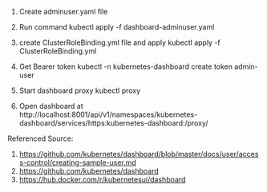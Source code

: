 1. Create adminuser.yaml file

2. Run command 
    kubectl apply -f dashboard-adminuser.yaml

3. create ClusterRoleBinding.yml file and apply
    kubectl apply -f ClusterRoleBinding.yml

4. Get Bearer token 
    kubectl -n kubernetes-dashboard create token admin-user

5. Start dashboard proxy
    kubectl proxy

6. Open dashboard at 
http://localhost:8001/api/v1/namespaces/kubernetes-dashboard/services/https:kubernetes-dashboard:/proxy/


Referenced Source: 
1. https://github.com/kubernetes/dashboard/blob/master/docs/user/access-control/creating-sample-user.md
2. https://github.com/kubernetes/dashboard
3. https://hub.docker.com/r/kubernetesui/dashboard
